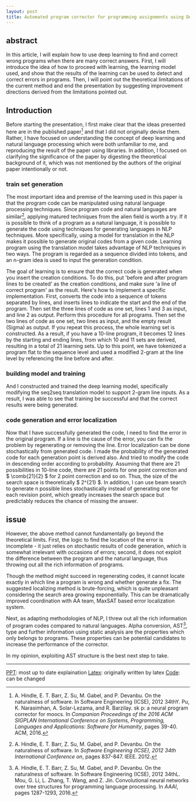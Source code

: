 ```yaml
---
layout: post
title: Automated program corrector for programming assignments using Deep Learning
---
```


## abstract

In this article, I will explain how to use deep learning to find and correct wrong programs when there are many correct answers. First, I will introduce the idea of how to proceed with learning, the learning model used, and show that the results of the learning can be used to detect and correct errors in programs. Then, I will point out the theoretical limitations of the current method and end the presentation by suggesting improvement directions derived from the limitations pointed out.

## Introduction

Before starting the presentation, I first make clear that the ideas presented here are in the published paper[^pu2016sk_p] and that I did not originally devise them. Rather, I have focused on understanding the concept of deep learning and natural language processing which were both unfamiliar to me, and reproducing the result of the paper using libraries. In addition, I focused on clarifying the significance of the paper by digesting the theoretical background of it, which was not mentioned by the authors of the original paper intentionally or not.

### train set generation

The most important idea and premise of the learning used in this paper is that the program code can be manipulated using natural language processing techniques. Since program code and natural languages are similar[^hindle2012naturalness], applying matured techniques from the alien field is worth a try. If it is possible to think of a program as a natural language, it is possible to generate the code using techniques for generating languages in NLP techniques. More specifically, using a model for translation in the NLP makes it possible to generate original codes from a given code. Learning program using the translation model takes advantage of NLP techniques in two ways. The program is regarded as a sequence divided into tokens, and an n-gram idea is used to input the generation condition.

The goal of learning is to ensure that the correct code is generated when you insert the creation conditions. To do this, put 'before and after program lines to be created' as the creation conditions, and make sure 'a line of correct program' as the result. Here's how to implement a specific implementation. First, converts the code into a sequence of tokens separated by lines, and inserts lines to indicate the start and the end of the program. Then set the three lines of code as one set, lines 1 and 3 as input, and line 2 as output. Perform this procedure for all programs. Then set the two lines of code as one set, two lines as input, and the empty result (Sigma) as output. If you repeat this process, the whole learning set is constructed. As a result, if you have a 10-line program, it becomes 12 lines by the starting and ending lines, from which 10 and 11 sets are derived, resulting in a total of 21 learning sets. Up to this point, we have tokenized a program flat to the sequence level and used a modified 2-gram at the line level by referencing the line before and after.

### building model and training

And I constructed and trained the deep learning model, specifically modifying the seq2seq translation model to support 2-gram line inputs. As a result, I was able to see that training be successful and that the correct results were being generated.

### code generation and error localization

Now that I have successfully generated the code, I need to find the error in the original program. If a line is the cause of the error, you can fix the problem by regenerating or removing the line. Error localization can be done stochastically from generated code. I made the probability of the generated code for each generation point is derived also. And tried to modify the code in descending order according to probability. Assuming that there are 21 possibilities in 10-line code, there are 21 points for one point correction and $ \comb{21}{2} $ for 2 point correction and so on. Thus, the size of the search space is theoretically $ 2^{21} $. In addition, I can use beam search to generate n possible lines stochastically instead of generating one for each revision point, which greatly increases the search space but predictably reduces the chance of missing the answer.

## issue

However, the above method cannot fundamentally go beyond the theoretical limits. First, the logic to find the location of the error is incomplete - it just relies on stochastic results of code generation, which is somewhat irrelevant with occasions of errors; second, it does not exploit the difference between the program and the natural language, thus throwing out all the rich information of programs.

Though the method might succeed in regenerating codes, it cannot locate exactly in which line a program is wrong and whether generate a fix. The suggested localizing method is brute-forcing, which is quite unpleasant considering the search area growing exponentially. This can be dramatically improved coordination with AA team, MaxSAT based error localization system.

Next, as adapting methodologies of NLP, I threw out all the rich information of program codes compared to natural languages. Alpha conversion, AST[^mou2016convolutional], type and further information using static analysis are the properties which only belongs to programs. These properties can be potential candidates to increase the performance of the corrector.

In my opinion, exploiting AST structure is the best next step to take.

---

[PPT](https://github.com/carlsagan21/seminar-template/blob/master/Automated%20program%20corrector/sookim_170908.pptx): most up to date explaination
[Latex](https://github.com/carlsagan21/seminar-template/tree/master/Automated%20program%20corrector): originally written by latex
[Code](https://github.com/carlsagan21/tensorflow-practice/blob/master/corrector.py): can be changed

[^hindle2012naturalness]: A. Hindle, E. T. Barr, Z. Su, M. Gabel, and P. Devanbu. On the naturalness of software. In *Software Engineering (ICSE), 2012 34th International Conference on*, pages 837-847. IEEE. 2012.

[^mou2016convolutional]: A. Hindle, E. T. Barr, Z. Su, M. Gabel, and P. Devanbu. On the naturalness of software. In Software Engineering (ICSE), 2012 34thL. Mou, G. Li, L. Zhang, T. Wang, and Z. Jin. Convolutional neural networks over tree structures for programming language processing. In *AAAI*, pages 1287-1293, 2016.

[^pu2016sk_p]: A. Hindle, E. T. Barr, Z. Su, M. Gabel, and P. Devanbu. On the naturalness of software. In Software Engineering (ICSE), 2012 34thY. Pu, K. Narasimhan, A. Solar-Lezama, and R. Barzilay. sk p: a neural program corrector for moocs. In *Companion Proceedings of the 2016 ACM SIGPLAN International Conference on Systems, Programming, Languages and Applications: Software for Humanity*, pages 39-40. ACM, 2016.
